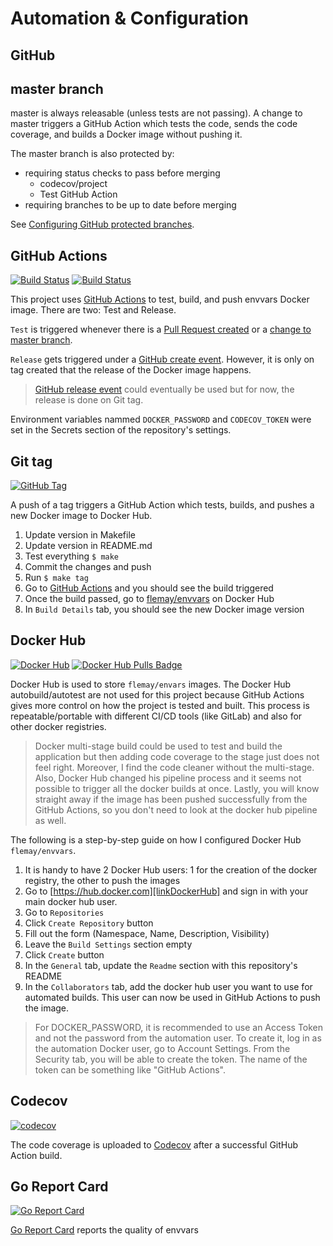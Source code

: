 # Automation & Configuration

## GitHub

## master branch

master is always releasable (unless tests are not passing). A change to master triggers a GitHub Action which tests the code, sends the code coverage, and builds a Docker image without pushing it.

The master branch is also protected by:

- requiring status checks to pass before merging
  - codecov/project
  - Test GitHub Action
- requiring branches to be up to date before merging

See [Configuring GitHub protected branches][linkConfiguringGitHubProtectedBranches].

## GitHub Actions

[![Build Status][linkGitHubActionsProjectTestBadge]][linkGitHubActionsProject]
[![Build Status][linkGitHubActionsProjectReleaseBadge]][linkGitHubActionsProject]

This project uses [GitHub Actions][linkGitHubActionsProject] to test, build, and push envvars Docker image. There are two: Test and Release.

`Test` is triggered whenever there is a [Pull Request created][linkGitHubActionsPullRequestEvent] or a [change to master branch][linkGitHubActionsPushEvent].

`Release` gets triggered under a [GitHub create event][linkGitHubActionsCreateEvent]. However, it is only on tag created that the release of the Docker image happens.

> [GitHub release event][linkGitHubActionsReleaseEvent] could eventually be used but for now, the release is done on Git tag.

Environment variables nammed `DOCKER_PASSWORD` and `CODECOV_TOKEN` were set in the Secrets section of the repository's settings.

## Git tag

[![GitHub Tag][linkGitHubProjectTagBadge]][linkGitHubProject]

A push of a tag triggers a GitHub Action which tests, builds, and pushes a new Docker image to Docker Hub.

1. Update version in Makefile
1. Update version in README.md
1. Test everything `$ make`
1. Commit the changes and push
1. Run `$ make tag`
1. Go to [GitHub Actions][linkGitHubActionsProject] and you should see the build triggered
1. Once the build passed, go to [flemay/envvars][linkDockerHubProject] on Docker Hub
1. In `Build Details` tab, you should see the new Docker image version

## Docker Hub

[![Docker Hub][linkDockerHubProjectBadge]][linkDockerHubProject]
[![Docker Hub Pulls Badge][LinkDockerHubProjectPullsBadge]][linkDockerHubProject]

Docker Hub is used to store `flemay/envars` images. The Docker Hub autobuild/autotest are not used for this project because GitHub Actions gives more control on how the project is tested and built. This process is repeatable/portable with different CI/CD tools (like GitLab) and also for other docker registries.

> Docker multi-stage build could be used to test and build the application but then adding code coverage to the stage just does not feel right. Moreover, I find the code cleaner without the multi-stage. Also, Docker Hub changed his pipeline process and it seems not possible to trigger all the docker builds at once. Lastly, you will know straight away if the image has been pushed successfully from the GitHub Actions, so you don't need to look at the docker hub pipeline as well.

The following is a step-by-step guide on how I configured Docker Hub `flemay/envvars`.

1. It is handy to have 2 Docker Hub users: 1 for the creation of the docker registry, the other to push the images
1. Go to [https://hub.docker.com][linkDockerHub] and sign in with your main docker hub user.
1. Go to `Repositories`
1. Click `Create Repository` button
1. Fill out the form (Namespace, Name, Description, Visibility)
1. Leave the `Build Settings` section empty
1. Click `Create` button
1. In the `General` tab, update the `Readme` section with this repository's README
1. In the `Collaborators` tab, add the docker hub user you want to use for automated builds. This user can now be used in GitHub Actions to push the image.

> For DOCKER_PASSWORD, it is recommended to use an Access Token and not the password from the automation user. To create it, log in as the automation Docker user, go to Account Settings. From the Security tab, you will be able to create the token. The name of the token can be something like "GitHub Actions".

## Codecov

[![codecov][linkCodecovProjectBadge]][linkCodecovProject]

The code coverage is uploaded to [Codecov][linkCodecovProject] after a successful GitHub Action build.

## Go Report Card

[![Go Report Card][linkGoReportCardProjectBadge]][linkGoReportCardProject]

[Go Report Card][linkGoReportCardProject] reports the quality of envvars


[linkGitHubActionsProjectTestBadge]: https://github.com/flemay/envvars/workflows/Test/badge.svg
[linkGitHubActionsProjectReleaseBadge]: https://github.com/flemay/envvars/workflows/Release/badge.svg
[linkGitHubActionsProject]: https://github.com/flemay/envvars/actions
[linkDockerHubProjectBadge]: https://img.shields.io/badge/dockerhub-builds-blue.svg
[linkDockerHubProject]: https://hub.docker.com/r/flemay/envvars
[linkDockerHub]: https://hub.docker.com
[linkCodecovProjectBadge]: https://codecov.io/gh/flemay/envvars/branch/master/graph/badge.svg
[linkCodecovProject]: https://codecov.io/gh/flemay/envvars
[linkGoReportCardProjectBadge]: https://goreportcard.com/badge/github.com/flemay/envvars
[linkGoReportCardProject]: https://goreportcard.com/report/github.com/flemay/envvars
[linkGitHubProjectTagBadge]: https://img.shields.io/github/tag/flemay/envvars.svg
[linkGitHubProject]: https://github.com/flemay/envvars
[linkConfiguringGitHubProtectedBranches]: https://help.github.com/en/github/administering-a-repository/configuring-protected-branches
[LinkDockerHubProjectPullsBadge]: https://img.shields.io/docker/pulls/flemay/envvars
[linkGitHubActionsCreateEvent]: https://help.github.com/en/actions/automating-your-workflow-with-github-actions/events-that-trigger-workflows#create-event-create
[linkGitHubActionsReleaseEvent]: https://help.github.com/en/actions/automating-your-workflow-with-github-actions/events-that-trigger-workflows#release-event-release
[linkGitHubActionsPullRequestEvent]: https://help.github.com/en/actions/automating-your-workflow-with-github-actions/events-that-trigger-workflows#pull-request-event-pull_request
[linkGitHubActionsPushEvent]: https://help.github.com/en/actions/automating-your-workflow-with-github-actions/events-that-trigger-workflows#push-event-push